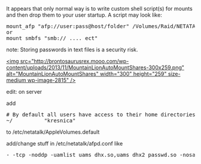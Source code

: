 It appears that only normal way is to write custom shell script(s) for mounts and then drop them to your user startup. A script may look like:

<pre>mount_afp "afp://user:pass@host/folder" /Volumes/Raid/NETATALK/folder
or 
mount_smbfs "smb:// .... ect"
</pre>

note: Storing passwords in text files is a security risk.

[<img src="http://brontosaurusrex.mooo.com/wp-content/uploads/2013/11/MountainLionAutoMountShares-300x259.png" alt="MountainLionAutoMountShares" width="300" height="259" size-medium wp-image-2815" />][1]

edit: on server

add 

<pre># By default all users have access to their home directories.
~/			"kresnica"</pre>

to /etc/netatalk/AppleVolumes.default

add/change stuff in /etc/netatalk/afpd.conf like

<pre>- -tcp -noddp -uamlist uams_dhx.so,uams_dhx2_passwd.so -nosavepassword -setuplog "default log_info /var/log/afpd.log</pre>

 [1]: http://brontosaurusrex.mooo.com/wp-content/uploads/2013/11/MountainLionAutoMountShares.png